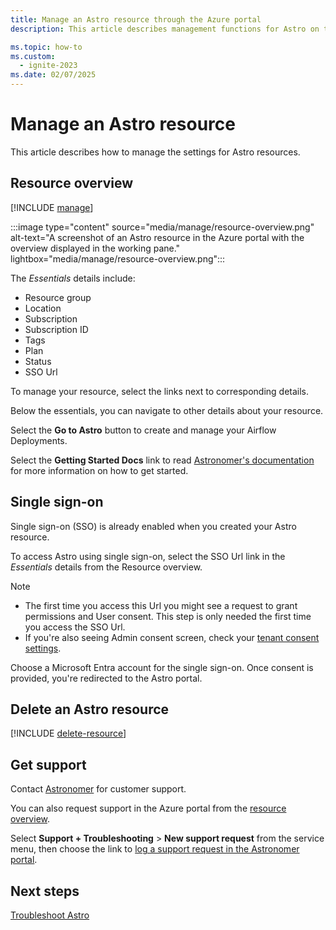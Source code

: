 ```yaml
---
title: Manage an Astro resource through the Azure portal
description: This article describes management functions for Astro on the Azure portal.

ms.topic: how-to
ms.custom:
  - ignite-2023
ms.date: 02/07/2025
---
```


# Manage an Astro resource

This article describes how to manage the settings for Astro resources.

## Resource overview 

[!INCLUDE [manage](../includes/manage.md)]

:::image type="content" source="media/manage/resource-overview.png" alt-text="A screenshot of an Astro resource in the Azure portal with the overview displayed in the working pane." lightbox="media/manage/resource-overview.png":::

The *Essentials* details include:

- Resource group
- Location
- Subscription
- Subscription ID
- Tags
- Plan
- Status
- SSO Url

To manage your resource, select the links next to corresponding details.

Below the essentials, you can navigate to other details about your resource.

Select the **Go to Astro** button to create and manage your Airflow Deployments.

Select the **Getting Started Docs** link to read [Astronomer's documentation](https://www.astronomer.io/docs/astro/run-first-dag/) for more information on how to get started.

## Single sign-on

Single sign-on (SSO) is already enabled when you created your Astro  resource.

To access Astro using single sign-on, select the SSO Url link in the *Essentials* details from the Resource overview.

> [!NOTE]
> 
> - The first time you access this Url you might see a request to grant permissions and User consent. This step is only needed the first time you access the SSO Url.
> - If you're also seeing Admin consent screen, check your [tenant consent settings](/azure/active-directory/manage-apps/configure-user-consent).

Choose a Microsoft Entra account for the single sign-on. Once consent is provided, you're redirected to the Astro portal.

## Delete an Astro resource

[!INCLUDE [delete-resource](../includes/delete-resource.md)]

## Get support

Contact [Astronomer](https://support.astronomer.io) for customer support. 

You can also request support in the Azure portal from the [resource overview](#resource-overview).  

Select **Support + Troubleshooting** > **New support request** from the service menu, then choose the link to [log a support request in the Astronomer portal](https://support.astronomer.io). 

## Next steps

[Troubleshoot Astro](troubleshoot.md)
